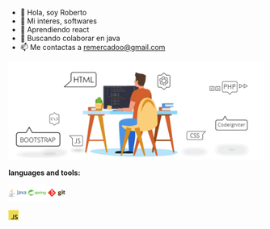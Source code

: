 - 👋 Hola, soy Roberto
- 👀 Mi interes, softwares
- 🌱 Aprendiendo react
- 💞️ Buscando colaborar en java
- 📫 Me contactas a remercadoo@gmail.com



![](assets/gif-trabajando.gif)







**languages and tools:**  





<code><img height="35" src="assets/java.png"></code> <code><img height="35" src="assets/spring-framework.png"></code> <code><img height="35" src="assets/git.png"></code>





<code><img height="20" src="https://raw.githubusercontent.com/github/explore/80688e429a7d4ef2fca1e82350fe8e3517d3494d/topics/javascript/javascript.png"></code>









